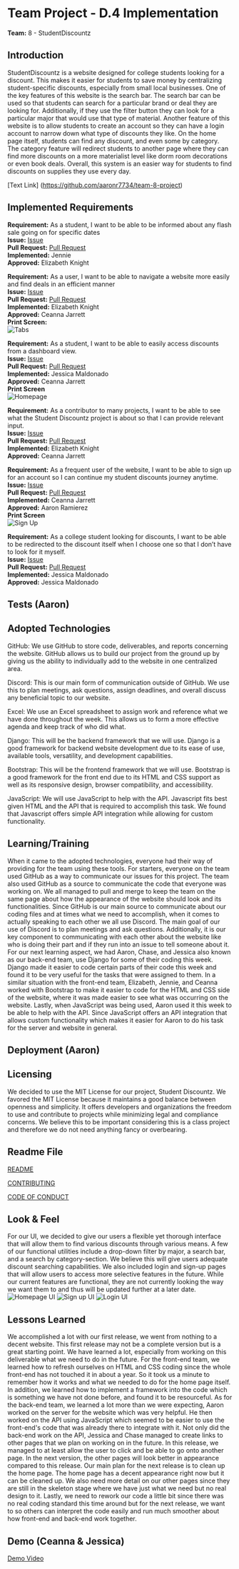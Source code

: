 # Team Project - D.4 Implementation

**Team:** 8 - StudentDiscountz

## Introduction 

StudentDiscountz is a website designed for college students looking for a discount. This makes it easier for students to save money by centralizing student-specific discounts, especially from small local businesses. One of the key features of this website is the search bar. The search bar can be used so that students can search for a particular brand or deal they are looking for. Additionally, if they use the filter button they can look for a particular major that would use that type of material. Another feature of this website is to allow students to create an account so they can have a login account to narrow down what type of discounts they like. On the home page itself, students can find any discount, and even some by category. The category feature will redirect students to another page where they can find more discounts on a more materialist level like dorm room decorations or even book deals. Overall, this system is an easier way for students to find discounts on supplies they use every day.

 [Text Link] (https://github.com/aaronr7734/team-8-project)
## Implemented Requirements 

**Requirement:** As a student, I want to be able to be informed about any flash sale going on for specific dates\
**Issue:** [Issue](https://github.com/aaronr7734/team-8-project/issues/34)\
**Pull Request:** [Pull Request](https://github.com/aaronr7734/team-8-project/pull/65)\
**Implemented:** Jennie\
**Approved:** Elizabeth Knight

**Requirement:** As a user, I want to be able to navigate a website more easily and find deals in an efficient manner\
**Issue:** [Issue](https://github.com/aaronr7734/team-8-project/issues/36)\
**Pull Request:** [Pull Request](https://github.com/aaronr7734/team-8-project/pull/48)\
**Implemented:** Elizabeth Knight\
**Approved:** Ceanna Jarrett\
**Print Screen:**\
![Tabs ](./assets/deliverable-04/tabs.png)


**Requirement:** As a student, I want to be able to easily access discounts from a dashboard view.\
**Issue:** [Issue](https://github.com/aaronr7734/team-8-project/issues/33)\
**Pull Request:** [Pull Request](https://github.com/aaronr7734/team-8-project/pull/21)\
**Implemented:** Jessica Maldonado\
**Approved:** Ceanna Jarrett\
**Print Screen**\
![Homepage ](./assets/deliverable-04/homepage.png)

**Requirement:**  As a contributor to many projects, I want to be able to see what the Student Discountz project is about so that I can provide relevant input.\
**Issue:** [Issue](https://github.com/aaronr7734/team-8-project/issues/35)\
**Pull Request:** [Pull Request](https://github.com/aaronr7734/team-8-project/pull/52)\
**Implemented:** Elizabeth Knight\
**Approved:** Ceanna Jarrett

**Requirement:** As a frequent user of the website, I want to be able to sign up for an account so I can continue my student discounts journey anytime.\
**Issue:** [Issue](https://github.com/aaronr7734/team-8-project/issues/53)\
**Pull Request:** [Pull Request](https://github.com/aaronr7734/team-8-project/pull/57)\
**Implemented:** Ceanna Jarrett\
**Approved:** Aaron Ramierez\
**Print Screen**\
![Sign Up ](./assets/deliverable-04/signup.png)

**Requirement:** As a college student looking for discounts, I want to be able to be redirected to the discount itself when I choose one so that I don’t have to look for it myself.\
**Issue:** [Issue](https://github.com/aaronr7734/team-8-project/issues/33)\
**Pull Request:** [Pull Request](https://github.com/aaronr7734/team-8-project/pull/21)\
**Implemented:** Jessica Maldonado\
**Approved:** Jessica Maldonado


## Tests (Aaron)


## Adopted Technologies 
GitHub: We use GitHub to store code, deliverables, and reports concerning the website. GitHub allows us to build our project from the ground up by giving us the ability to individually add to the website in one centralized area.

Discord: This is our main form of communication outside of GitHub. We use this to plan meetings, ask questions, assign deadlines, and overall discuss any beneficial topic to our website.

Excel: We use an Excel spreadsheet to assign work and reference what we have done throughout the week. This allows us to form a more effective agenda and keep track of who did what.

Django: This will be the backend framework that we will use. Django is a good framework for backend website development due to its ease of use, available tools, versatility, and development capabilities.

Bootstrap: This will be the frontend framework that we will use. Bootstrap is a good framework for the front end due to its HTML and CSS support as well as its responsive design, browser compatibility, and accessibility.

JavaScript: We will use JavaScript to help with the API. Javascript fits best given HTML and the API that is required to accomplish this task. We found that Javascript offers simple API integration while allowing for custom functionality.


## Learning/Training 

When it came to the adopted technologies, everyone had their way of providing for the team using these tools. For starters, everyone on the team used GitHub as a way to communicate our issues for this project. The team also used GitHub as a source to communicate the code that everyone was working on. We all managed to pull and merge to keep the team on the same page about how the appearance of the website should look and its functionalities. Since GitHub is our main source to communicate about our coding files and at times what we need to accomplish, when it comes to actually speaking to each other we all use Discord. The main goal of our use of Discord is to plan meetings and ask questions. Additionally, it is our key component to communicating with each other about the website like who is doing their part and if they run into an issue to tell someone about it. For our next learning aspect, we had Aaron, Chase, and Jessica also known as our back-end team, use Django for some of their coding this week. Django made it easier to code certain parts of their code this week and found it to be very useful for the tasks that were assigned to them. In a similar situation with the front-end team, Elizabeth, Jennie, and Ceanna worked with Bootstrap to make it easier to code for the HTML and CSS side of the website, where it was made easier to see what was occurring on the website. Lastly, when JavaScript was being used, Aaron used it this week to be able to help with the API. Since JavaScript offers an API integration that allows custom functionality which makes it easier for Aaron to do his task for the server and website in general. 


## Deployment (Aaron)


## Licensing
We decided to use the MIT License for our project, Student Discountz. We favored the MIT License because it maintains a good balance between openness and simplicity. It offers developers and organizations the freedom to use and contribute to projects while minimizing legal and compliance concerns. We believe this to be important considering this is a class project and therefore we do not need anything fancy or overbearing.

## Readme File

[README](https://.com/aaronr7734/team-8-project/blob/main/README.md)

[CONTRIBUTING](https://github.com/aaronr7734/team-8-project/blob/main/CONTRIBUTING.md)

[CODE OF CONDUCT](https://github.com/aaronr7734/team-8-project/blob/main/CODE_OF_CONDUCT.md)

## Look & Feel 
For our UI, we decided to give our users a flexible yet thorough interface that will allow them to find various discounts through various means. A few of our functional utilities include a drop-down filter by major, a search bar, and a search by category-section. We believe this will give users adequate discount searching capabilities. We also included login and sign-up pages that will allow users to access more selective features in the future. While our current features are functional, they are not currently looking the way we want them to and thus will be updated further at a later date.
![Homepage UI](./assets/deliverable-03/HomepageUI.png)
![Sign up UI](./assets/deliverable-03/SignupUI.png)
![Login UI](./assets/deliverable-03/LoginUI.png)


## Lessons Learned
We accomplished a lot with our first release, we went from nothing to a decent website. This first release may not be a complete version but is a great starting point. We have learned a lot, especially from working on this deliverable what we need to do in the future. For the front-end team, we learned how to refresh ourselves on HTML and CSS coding since the whole front-end has not touched it in about a year. So it took us a minute to remember how it works and what we needed to do for the home page itself. In addition, we learned how to implement a framework into the code which is something we have not done before, and found it to be resourceful. As for the back-end team, we learned a lot more than we were expecting, Aaron worked on the server for the website which was very helpful. He then worked on the API using JavaScript which seemed to be easier to use the front-end's code that was already there to integrate with it. Not only did the back-end work on the API, Jessica and Chase managed to create links to other pages that we plan on working on in the future. In this release, we managed to at least allow the user to click and be able to go onto another page. In the next version, the other pages will look better in appearance compared to this release. Our main plan for the next release is to clean up the home page. The home page has a decent appearance right now but it can be cleaned up. We also need more detail on our other pages since they are still in the skeleton stage where we have just what we need but no real design to it. Lastly, we need to rework our code a little bit since there was no real coding standard this time around but for the next release, we want to so others can interpret the code easily and run much smoother about how front-end and back-end work together.

## Demo (Ceanna & Jessica)
[Demo Video](https://youtu.be/KNZdvByeW2I)
